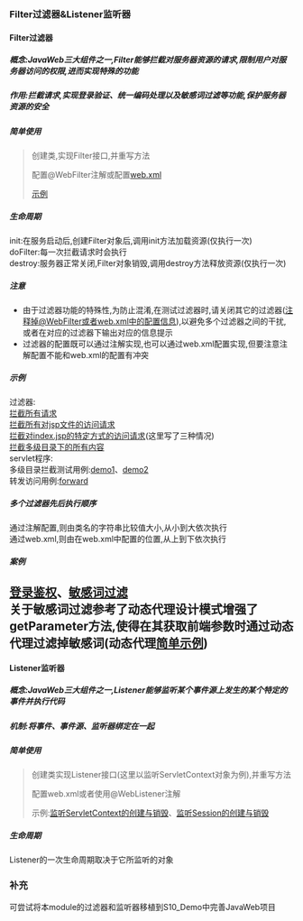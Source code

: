 ### Filter过滤器&Listener监听器
#### Filter过滤器
##### 概念:JavaWeb三大组件之一,Filter能够拦截对服务器资源的请求,限制用户对服务器访问的权限,进而实现特殊的功能  

##### 作用:拦截请求,实现登录验证、统一编码处理以及敏感词过滤等功能,保护服务器资源的安全  

##### 简单使用
> 创建类,实现Filter接口,并重写方法
>
> 配置@WebFilter注解或配置[web.xml](web/WEB-INF/web.xml)
>
> [示例](src/com/entropy/web/filter/FilterTest.java)

##### 生命周期  
init:在服务启动后,创建Filter对象后,调用init方法加载资源(仅执行一次)  
doFilter:每一次拦截请求时会执行  
destroy:服务器正常关闭,Filter对象销毁,调用destroy方法释放资源(仅执行一次)

##### 注意
- 由于过滤器功能的特殊性,为防止混淆,在测试过滤器时,请关闭其它的过滤器(注释掉@WebFilter或者web.xml中的配置信息),以避免多个过滤器之间的干扰,或者在对应的过滤器下输出对应的信息提示
- 过滤器的配置既可以通过注解实现,也可以通过web.xml配置实现,但要注意注解配置不能和web.xml的配置有冲突

##### 示例  
过滤器:  
[拦截所有请求](src/com/entropy/web/filter/FilterTest.java)  
[拦截所有对jsp文件的访问请求](src/com/entropy/web/filter/FilterJsp.java)  
[拦截对index.jsp的特定方式的访问请求](src/com/entropy/web/filter/FilterIndex.java)(这里写了三种情况)  
[拦截多级目录下的所有内容](src/com/entropy/web/filter/FilterServletDemo.java)  
servlet程序:  
多级目录拦截测试用例:[demo1](src/com/entropy/web/servlet/ServletDemo1.java)、[demo2](src/com/entropy/web/servlet/ServletDemo2.java)  
转发访问用例:[forward](src/com/entropy/web/servlet/ServletForward.java)  

##### 多个过滤器先后执行顺序  
通过注解配置,则由类名的字符串比较值大小,从小到大依次执行  
通过web.xml,则由<filter-mapping>在web.xml中配置的位置,从上到下依次执行

##### 案例  
[登录鉴权](src/com/entropy/web/demo/filter/LoginFilter.java)、[敏感词过滤](src/com/entropy/web/demo/filter/WordFilter.java)  
关于敏感词过滤参考了动态代理设计模式增强了getParameter方法,使得在其获取前端参数时通过动态代理过滤掉敏感词(动态代理[简单示例](src/com/entropy/test/ProxyTest.java))
---
#### Listener监听器
##### 概念:JavaWeb三大组件之一,Listener能够监听某个事件源上发生的某个特定的事件并执行代码
##### 机制:将事件、事件源、监听器绑定在一起
##### 简单使用
> 创建类实现Listener接口(这里以监听ServletContext对象为例),并重写方法
>
> 配置web.xml或者使用@WebListener注解
>
> 示例:[监听ServletContext的创建与销毁](src/com/entropy/web/listener/ContextListener.java)、[监听Session的创建与销毁](src/com/entropy/web/listener/SessionListener.java)
##### 生命周期
Listener的一次生命周期取决于它所监听的对象

### 补充
可尝试将本module的过滤器和监听器移植到S10_Demo中完善JavaWeb项目
